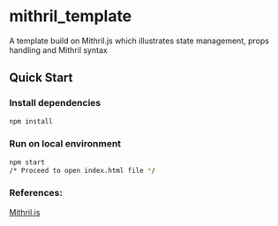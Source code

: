 # mithril_template
A template build on Mithril.js which illustrates state management, props handling and Mithril syntax

## Quick Start

### Install dependencies
```bash
npm install
```

### Run on local environment
```bash
npm start
/* Proceed to open index.html file */
```

### References:
[Mithril.js](https://mithril.js.org/)

